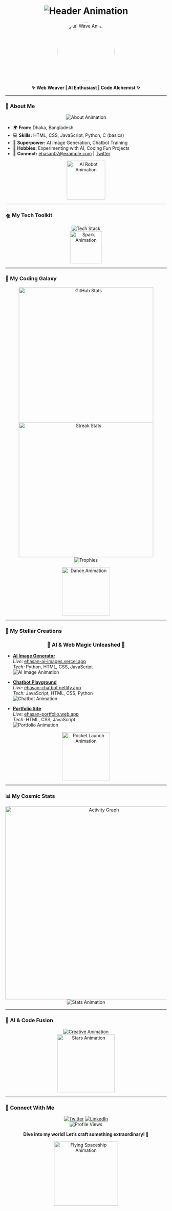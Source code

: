 <h1 align="center">
  <img src="https://readme-typing-svg.herokuapp.com?font=Orbitron&size=40&duration=4000&pause=500&color=FF00FF¢er=true&vCenter=true&width=600&lines=🌌+Ehasan's+Digital+Dreamscape+🌌;Where+Code+Meets+Creativity!;Unlocking+AI’s+Magic!" alt="Header Animation" />
</h1>

<p align="center">
  <img src="https://media.giphy.com/media/26FPy3QZQqGtDcrja/giphy.gif" width="180" alt="Digital Wave Animation" style="border-radius: 50%;">
</p>

<p align="center">
  <b>✨ Web Weaver | AI Enthusiast | Code Alchemist ✨</b>
</p>

---

### 🌠 About Me
<p align="center">
  <img src="https://readme-typing-svg.herokuapp.com?font=Poppins&size=22&duration=3000&pause=1000&color=00FFFF¢er=true&vCenter=true&width=500&lines=I+Code+with+Passion;I+Create+with+AI;I+Build+with+Love!" alt="About Animation" />
</p>

- 🌍 **From:** Dhaka, Bangladesh
- 💻 **Skills:** HTML, CSS, JavaScript, Python, C (basics)
- 🌱 **Superpower:** AI Image Generation, Chatbot Training
- 🎨 **Hobbies:** Experimenting with AI, Coding Fun Projects
- 📧 **Connect:** ehasan07@example.com | [Twitter](https://twitter.com/ehasan07)

<p align="center">
  <img src="https://media.giphy.com/media/3o7TKUSKMm5KffpYv6/giphy.gif" width="120" alt="AI Robot Animation">
</p>

---

### 🛸 My Tech Toolkit
<p align="center">
  <img src="https://skillicons.dev/icons?i=html,css,js,python,c" alt="Tech Stack" />
  <br>
  <img src="https://media.giphy.com/media/26tPplGWjN0xLybiU/giphy.gif" width="100" alt="Spark Animation">
</p>

---

### 🌟 My Coding Galaxy
<p align="center">
  <img src="https://github-readme-stats.vercel.app/api?username=Ehasan07&show_icons=true&theme=nebula&hide_border=true&bg_color=0D1117" alt="GitHub Stats" width="420" />
  <br>
  <img src="https://github-readme-streak-stats.herokuapp.com/?user=Ehasan07&theme=nebula&hide_border=true&background=0D1117" alt="Streak Stats" width="420" />
  <br>
  <img src="https://github-profile-trophy.vercel.app/?username=Ehasan07&theme=dracula&no-frame=true&margin-w=15" alt="Trophies" />
</p>

<p align="center">
  <img src="https://media.giphy.com/media/3oEjI6SIIHBdRxXI40/giphy.gif" width="150" alt="Dance Animation">
</p>

---

### 🚀 My Stellar Creations
<h3 align="center">🌟 AI & Web Magic Unleashed 🌟</h3>

- **[AI Image Generator](https://github.com/Ehasan07/ai-image-gen)**  
  *Live:* [ehasan-ai-images.vercel.app](https://ehasan-ai-images.vercel.app)  
  *Tech:* Python, HTML, CSS, JavaScript  
  <img src="https://readme-typing-svg.herokuapp.com?font=Fira+Code&size=16&duration=2000&color=FF5555&width=450&lines=Generate+stunning+images+with+AI+power!" alt="AI Image Animation" />

- **[Chatbot Playground](https://github.com/Ehasan07/chatbot-playground)**  
  *Live:* [ehasan-chatbot.netlify.app](https://ehasan-chatbot.netlify.app)  
  *Tech:* JavaScript, HTML, CSS, Python  
  <img src="https://readme-typing-svg.herokuapp.com?font=Fira+Code&size=16&duration=2000&color=55FF55&width=450&lines=A+smart+chatbot+trained+for+fun+and+help!" alt="Chatbot Animation" />

- **[Portfolio Site](https://github.com/Ehasan07/portfolio)**  
  *Live:* [ehasan-portfolio.web.app](https://ehasan-portfolio.web.app)  
  *Tech:* HTML, CSS, JavaScript  
  <img src="https://readme-typing-svg.herokuapp.com?font=Fira+Code&size=16&duration=2000&color=FFFF55&width=450&lines=My+digital+canvas+of+creativity!" alt="Portfolio Animation" />

<p align="center">
  <img src="https://media.giphy.com/media/l0Iyl55kTeh71nVkg/giphy.gif" width="150" alt="Rocket Launch Animation">
</p>

---

### 📊 My Cosmic Stats
<p align="center">
  <img src="https://github-readme-activity-graph.vercel.app/graph?username=Ehasan07&theme=react-dark&bg_color=0D1117&color=FF00FF&line=00FFFF&point=FFFF00" alt="Activity Graph" width="600" />
  <br>
  <img src="https://readme-typing-svg.herokuapp.com?font=Monoton&size=20&duration=3000&color=FF00FF¢er=true&vCenter=true&width=400&lines=My+Code+Lights+Up+The+Universe!" alt="Stats Animation" />
</p>

---

### 🎨 AI & Code Fusion
<p align="center">
  <img src="https://readme-typing-svg.herokuapp.com?font=Monoton&size=28&duration=5000&pause=500&color=FFFF00¢er=true&vCenter=true&width=500&lines=AI+is+my+Wand;Code+is+my+Spell;Together+They+Shine!" alt="Creative Animation" />
  <br>
  <img src="https://media.giphy.com/media/26tPghhb310QV0Dnq/giphy.gif" width="180" alt="Stars Animation">
</p>

---

### 🌈 Connect With Me
<p align="center">
  <a href="https://twitter.com/ehasan07"><img src="https://img.shields.io/badge/Twitter-1DA1F2?style=for-the-badge&logo=twitter&logoColor=white&labelColor=000000" alt="Twitter"></a>
  <a href="https://linkedin.com/in/ehasan07"><img src="https://img.shields.io/badge/LinkedIn-0077B5?style=for-the-badge&logo=linkedin&logoColor=white&labelColor=000000" alt="LinkedIn"></a>
  <br>
  <img src="https://komarev.com/ghpvc/?username=Ehasan07&color=FF00FF&style=flat-square" alt="Profile Views">
</p>

<p align="center">
  <b>Dive into my world! Let’s craft something extraordinary! 🚀</b>
</p>

<p align="center">
  <img src="https://media.giphy.com/media/3o7TKz2b3w95rWigCI/giphy.gif" width="200" alt="Flying Spaceship Animation">
</p>
